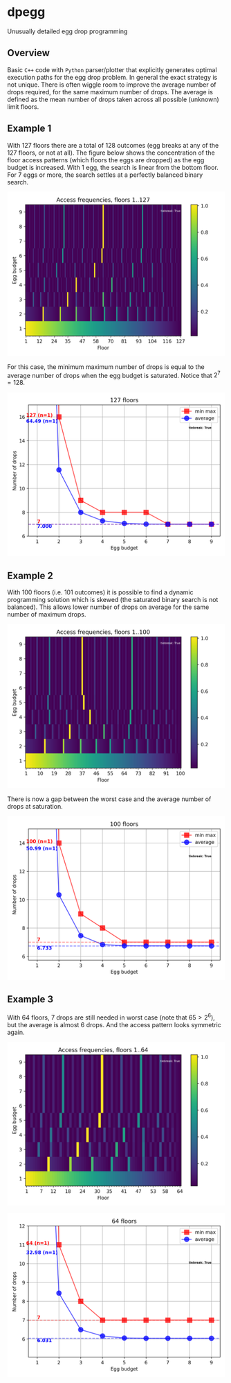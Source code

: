 # dpegg
Unusually detailed egg drop programming

## Overview
Basic `C++` code with `Python` parser/plotter that explicitly generates optimal execution paths for the egg drop problem. In general the exact strategy is not unique. There is often wiggle room to improve the average number of drops required, for the same maximum number of drops. The average is defined as the mean number of drops taken across all possible (unknown) limit floors.

## Example 1
With $127$ floors there are a total of $128$ outcomes (egg breaks at any of the 127 floors, or not at all). The figure below shows the concentration of the floor access patterns (which floors the eggs are dropped) as the egg budget is increased. With $1$ egg, the search is linear from the bottom floor. For $7$ eggs or more, the search settles at a perfectly balanced binary search.

![Access patterns, 128 outcomes](/readme-figures/dpegg-out-127-access.png)

For this case, the minimum maximum number of drops is equal to the average number of drops when the egg budget is saturated. Notice that $2^7=128$. 

![Drops required, 128 outcomes](/readme-figures/dpegg-out-127-drops.png)

## Example 2
With $100$ floors (i.e. $101$ outcomes) it is possible to find a dynamic programming solution which is skewed (the saturated binary search is not balanced). This allows lower number of drops on average for the same number of maximum drops.

![Access patterns, 101 outcomes](/readme-figures/dpegg-out-100-access.png)

There is now a gap between the worst case and the average number of drops at saturation.

![Drops required, 101 outcomes](/readme-figures/dpegg-out-100-drops.png)

## Example 3
With $64$ floors, $7$ drops are still needed in worst case (note that $65 > 2^6$), but the average is almost $6$ drops. And the access pattern looks symmetric again.

![Access patterns 65](/readme-figures/dpegg-out-64-access.png) 

![Drops required 65](/readme-figures/dpegg-out-64-drops.png)
